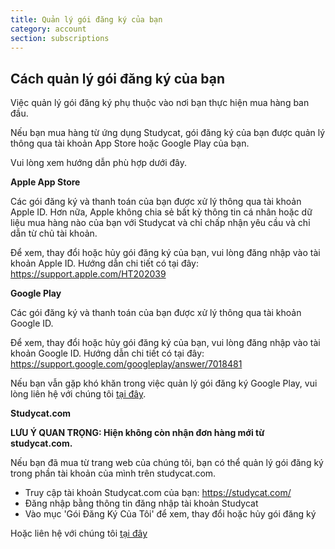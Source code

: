 ```yaml
---
title: Quản lý gói đăng ký của bạn
category: account
section: subscriptions
---
```

## Cách quản lý gói đăng ký của bạn

Việc quản lý gói đăng ký phụ thuộc vào nơi bạn thực hiện mua hàng ban đầu.

Nếu bạn mua hàng từ ứng dụng Studycat, gói đăng ký của bạn được quản lý thông qua tài khoản App Store hoặc Google Play của bạn.


Vui lòng xem hướng dẫn phù hợp dưới đây.


**Apple App Store**

Các gói đăng ký và thanh toán của bạn được xử lý thông qua tài khoản Apple ID. Hơn nữa, Apple không chia sẻ bất kỳ thông tin cá nhân hoặc dữ liệu mua hàng nào của bạn với Studycat và chỉ chấp nhận yêu cầu và chỉ dẫn từ chủ tài khoản.

Để xem, thay đổi hoặc hủy gói đăng ký của bạn, vui lòng đăng nhập vào tài khoản Apple ID. Hướng dẫn chi tiết có tại đây: <https://support.apple.com/HT202039>


**Google Play**

Các gói đăng ký và thanh toán của bạn được xử lý thông qua tài khoản Google ID.

Để xem, thay đổi hoặc hủy gói đăng ký của bạn, vui lòng đăng nhập vào tài khoản Google ID. Hướng dẫn chi tiết có tại đây: <https://support.google.com/googleplay/answer/7018481>

Nếu bạn vẫn gặp khó khăn trong việc quản lý gói đăng ký Google Play, vui lòng liên hệ với chúng tôi [tại đây](https://help.studycat.com/hc/en-us/requests/new).


**Studycat.com**

**LƯU Ý QUAN TRỌNG: Hiện không còn nhận đơn hàng mới từ studycat.com.**

Nếu bạn đã mua từ trang web của chúng tôi, bạn có thể quản lý gói đăng ký trong phần tài khoản của mình trên studycat.com.

* Truy cập tài khoản Studycat.com của bạn: <https://studycat.com/>
* Đăng nhập bằng thông tin đăng nhập tài khoản Studycat
* Vào mục 'Gói Đăng Ký Của Tôi' để xem, thay đổi hoặc hủy gói đăng ký

Hoặc liên hệ với chúng tôi [tại đây](https://help.studycat.com/hc/en-us/requests/new)